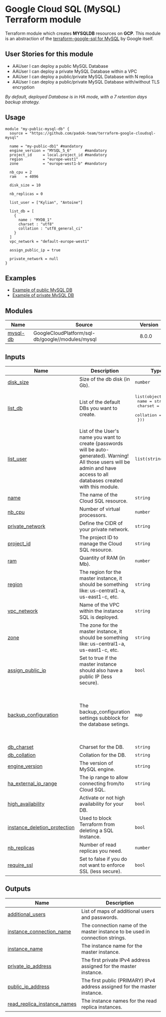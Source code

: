 # Google Cloud SQL (MySQL) Terraform module

Terraform module which creates **MYSQLDB** resources on **GCP**. This module is an abstraction of the [terraform-google-sql for MySQL](https://github.com/terraform-google-modules/terraform-google-sql-db/tree/master/modules/mysql) by Google itself.

## User Stories for this module


- AAUser I can deploy a public MySQL Database
- AAUser I can deploy a private MySQL Database within a VPC
- AAUser I can deploy a public/private MySQL Database with N replica
- AAUser I can deploy a public/private MySQL Database with/without TLS encryption

<em>By default, deployed Database is in HA mode, with a 7 retention days backup strategy.</em>
## Usage

```hcl
module "my-public-mysql-db" {
  source = "https://github.com/padok-team/terraform-google-cloudsql-mysql"

  name = "my-public-db1" #mandatory
  engine_version = "MYSQL_5_6"      #mandatory
  project_id     = local.project_id #mandatory
  region         = "europe-west1"
  zone           = "europe-west1-b" #mandatory

  nb_cpu = 2
  ram    = 4096

  disk_size = 10

  nb_replicas = 0

  list_user = ["Kylian", "Antoine"]

  list_db = [
    {
      name : "MYDB_1"
      charset : "utf8"
      collation : "utf8_general_ci"
    }
  ]
  vpc_network = "default-europe-west1"

  assign_public_ip = true

  private_network = null
}
```

## Examples

- [Example of public MySQL DB](examples/public_mysql_db/main.tf)
- [Example of private MySQL DB](examples/private_mysql_db/main.tf)

<!-- BEGIN_TF_DOCS -->
## Modules

| Name | Source | Version |
|------|--------|---------|
| <a name="module_mysql-db"></a> [mysql-db](#module\_mysql-db) | GoogleCloudPlatform/sql-db/google//modules/mysql | 8.0.0 |

## Inputs

| Name | Description | Type | Default | Required |
|------|-------------|------|---------|:--------:|
| <a name="input_disk_size"></a> [disk\_size](#input\_disk\_size) | Size of the db disk (in Gb). | `number` | n/a | yes |
| <a name="input_list_db"></a> [list\_db](#input\_list\_db) | List of the default DBs you want to create. | <pre>list(object({<br>    name      = string<br>    charset   = string<br>    collation = string<br>  }))</pre> | n/a | yes |
| <a name="input_list_user"></a> [list\_user](#input\_list\_user) | List of the User's name you want to create (passwords will be auto-generated). Warning! All those users will be admin and have access to all databases created with this module. | `list(string)` | n/a | yes |
| <a name="input_name"></a> [name](#input\_name) | The name of the Cloud SQL resource. | `string` | n/a | yes |
| <a name="input_nb_cpu"></a> [nb\_cpu](#input\_nb\_cpu) | Number of virtual processors. | `number` | n/a | yes |
| <a name="input_private_network"></a> [private\_network](#input\_private\_network) | Define the CIDR of your private network. | `string` | n/a | yes |
| <a name="input_project_id"></a> [project\_id](#input\_project\_id) | The project ID to manage the Cloud SQL resource. | `string` | n/a | yes |
| <a name="input_ram"></a> [ram](#input\_ram) | Quantity of RAM (in Mb). | `number` | n/a | yes |
| <a name="input_region"></a> [region](#input\_region) | The region for the master instance, it should be something like: us-central1-a, us-east1-c, etc. | `string` | n/a | yes |
| <a name="input_vpc_network"></a> [vpc\_network](#input\_vpc\_network) | Name of the VPC within the instance SQL is deployed. | `string` | n/a | yes |
| <a name="input_zone"></a> [zone](#input\_zone) | The zone for the master instance, it should be something like: us-central1-a, us-east1-c, etc. | `string` | n/a | yes |
| <a name="input_assign_public_ip"></a> [assign\_public\_ip](#input\_assign\_public\_ip) | Set to true if the master instance should also have a public IP (less secure). | `bool` | `false` | no |
| <a name="input_backup_configuration"></a> [backup\_configuration](#input\_backup\_configuration) | The backup\_configuration settings subblock for the database setings. | `map` | <pre>{<br>  "binary_log_enabled": false,<br>  "enabled": false,<br>  "retained_backups": 7,<br>  "retention_unit": "COUNT",<br>  "start_time": "03:00",<br>  "transaction_log_retention_days": "7"<br>}</pre> | no |
| <a name="input_db_charset"></a> [db\_charset](#input\_db\_charset) | Charset for the DB. | `string` | `"utf8"` | no |
| <a name="input_db_collation"></a> [db\_collation](#input\_db\_collation) | Collation for the DB. | `string` | `"utf8_general_ci"` | no |
| <a name="input_engine_version"></a> [engine\_version](#input\_engine\_version) | The version of MySQL engine. | `string` | `"MYSQL_5_6"` | no |
| <a name="input_ha_external_ip_range"></a> [ha\_external\_ip\_range](#input\_ha\_external\_ip\_range) | The ip range to allow connecting from/to Cloud SQL. | `string` | `"192.10.10.10/32"` | no |
| <a name="input_high_availability"></a> [high\_availability](#input\_high\_availability) | Activate or not high availability for your DB. | `bool` | `true` | no |
| <a name="input_instance_deletion_protection"></a> [instance\_deletion\_protection](#input\_instance\_deletion\_protection) | Used to block Terraform from deleting a SQL Instance. | `bool` | `false` | no |
| <a name="input_nb_replicas"></a> [nb\_replicas](#input\_nb\_replicas) | Number of read replicas you need. | `number` | `0` | no |
| <a name="input_require_ssl"></a> [require\_ssl](#input\_require\_ssl) | Set to false if you do not want to enforce SSL (less secure). | `bool` | `true` | no |

## Outputs

| Name | Description |
|------|-------------|
| <a name="output_additional_users"></a> [additional\_users](#output\_additional\_users) | List of maps of additional users and passwords. |
| <a name="output_instance_connection_name"></a> [instance\_connection\_name](#output\_instance\_connection\_name) | The connection name of the master instance to be used in connection strings. |
| <a name="output_instance_name"></a> [instance\_name](#output\_instance\_name) | The instance name for the master instance. |
| <a name="output_private_ip_address"></a> [private\_ip\_address](#output\_private\_ip\_address) | The first private IPv4 address assigned for the master instance. |
| <a name="output_public_ip_address"></a> [public\_ip\_address](#output\_public\_ip\_address) | The first public (PRIMARY) IPv4 address assigned for the master instance. |
| <a name="output_read_replica_instance_names"></a> [read\_replica\_instance\_names](#output\_read\_replica\_instance\_names) | The instance names for the read replica instances. |
<!-- END_TF_DOCS -->
